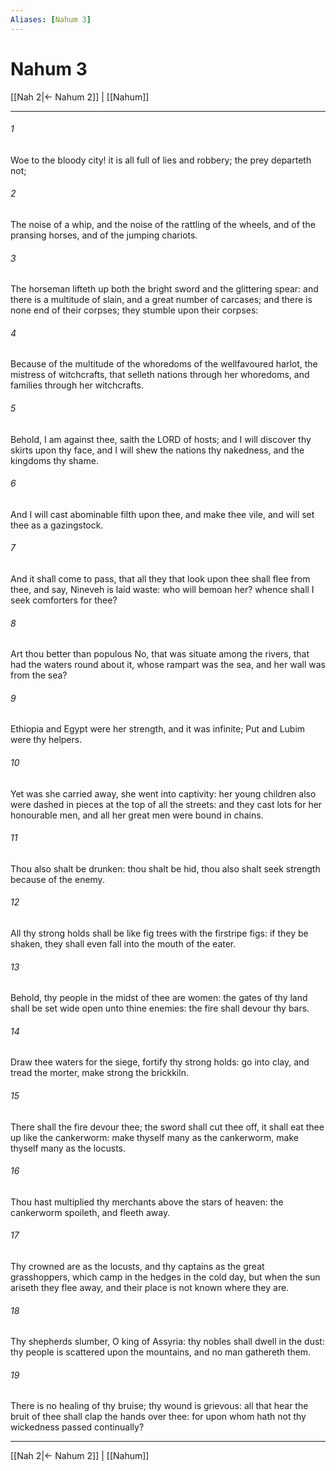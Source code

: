 ```yaml
---
Aliases: [Nahum 3]
---
```

# Nahum 3

[[Nah 2|← Nahum 2]] | [[Nahum]]
***



###### 1 
Woe to the bloody city! it is all full of lies and robbery; the prey departeth not; 

###### 2 
The noise of a whip, and the noise of the rattling of the wheels, and of the pransing horses, and of the jumping chariots. 

###### 3 
The horseman lifteth up both the bright sword and the glittering spear: and there is a multitude of slain, and a great number of carcases; and there is none end of their corpses; they stumble upon their corpses: 

###### 4 
Because of the multitude of the whoredoms of the wellfavoured harlot, the mistress of witchcrafts, that selleth nations through her whoredoms, and families through her witchcrafts. 

###### 5 
Behold, I am against thee, saith the LORD of hosts; and I will discover thy skirts upon thy face, and I will shew the nations thy nakedness, and the kingdoms thy shame. 

###### 6 
And I will cast abominable filth upon thee, and make thee vile, and will set thee as a gazingstock. 

###### 7 
And it shall come to pass, that all they that look upon thee shall flee from thee, and say, Nineveh is laid waste: who will bemoan her? whence shall I seek comforters for thee? 

###### 8 
Art thou better than populous No, that was situate among the rivers, that had the waters round about it, whose rampart was the sea, and her wall was from the sea? 

###### 9 
Ethiopia and Egypt were her strength, and it was infinite; Put and Lubim were thy helpers. 

###### 10 
Yet was she carried away, she went into captivity: her young children also were dashed in pieces at the top of all the streets: and they cast lots for her honourable men, and all her great men were bound in chains. 

###### 11 
Thou also shalt be drunken: thou shalt be hid, thou also shalt seek strength because of the enemy. 

###### 12 
All thy strong holds shall be like fig trees with the firstripe figs: if they be shaken, they shall even fall into the mouth of the eater. 

###### 13 
Behold, thy people in the midst of thee are women: the gates of thy land shall be set wide open unto thine enemies: the fire shall devour thy bars. 

###### 14 
Draw thee waters for the siege, fortify thy strong holds: go into clay, and tread the morter, make strong the brickkiln. 

###### 15 
There shall the fire devour thee; the sword shall cut thee off, it shall eat thee up like the cankerworm: make thyself many as the cankerworm, make thyself many as the locusts. 

###### 16 
Thou hast multiplied thy merchants above the stars of heaven: the cankerworm spoileth, and fleeth away. 

###### 17 
Thy crowned are as the locusts, and thy captains as the great grasshoppers, which camp in the hedges in the cold day, but when the sun ariseth they flee away, and their place is not known where they are. 

###### 18 
Thy shepherds slumber, O king of Assyria: thy nobles shall dwell in the dust: thy people is scattered upon the mountains, and no man gathereth them. 

###### 19 
There is no healing of thy bruise; thy wound is grievous: all that hear the bruit of thee shall clap the hands over thee: for upon whom hath not thy wickedness passed continually?

***
[[Nah 2|← Nahum 2]] | [[Nahum]]
